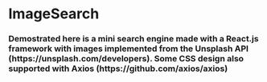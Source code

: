 # ImageSearch

<h3>Demostrated here is a mini search engine made with a React.js framework with images implemented from the Unsplash API  (https://unsplash.com/developers). Some CSS design also supported with Axios (https://github.com/axios/axios)</h3>
